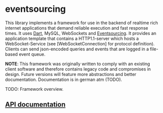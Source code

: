 # eventsourcing

This library implements a framework for use in the backend of realtime rich internet applications
that demand reliable execution and fast response times. It uses [Dart](https://dartlang.org),
MySQL, WebSockets and [Eventsourcing](https://de.wikipedia.org/wiki/Event_Sourcing).
It provides an application template that contains a HTTP1.1-server which hosts
a WebSocket-Service (see [WebSocketConnection] for protocol definition). Clients can
send json-encoded queries and events that are logged in a file-based event queue.

**NOTE**: This framework was originally written to comply with an existing
client software and therefore contains legacy code and compromises in design.
Future versions will feature more abstractions and better documentation. Documentation
is in german atm (TODO).

TODO: Framework overview.

## [API documentation](http://launix-de.github.io/dart-eventsourcing/doc/api/eventsourcing/eventsourcing-library.html)
